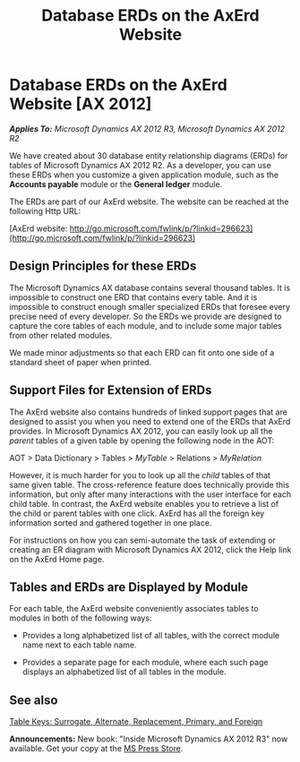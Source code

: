 ﻿---
title: Database ERDs on the AxErd Website
TOCTitle: Database ERDs on the AxErd Website
ms:assetid: 2d6b9c04-a195-4d29-8ac0-e6e71ec2a800
ms:mtpsurl: https://msdn.microsoft.com/en-us/library/Dn246477(v=AX.60)
ms:contentKeyID: 54671696
ms.date: 05/18/2015
mtps_version: v=AX.60
---

# Database ERDs on the AxErd Website [AX 2012]


_**Applies To:** Microsoft Dynamics AX 2012 R3, Microsoft Dynamics AX 2012 R2_

We have created about 30 database entity relationship diagrams (ERDs) for tables of Microsoft Dynamics AX 2012 R2. As a developer, you can use these ERDs when you customize a given application module, such as the **Accounts payable** module or the **General ledger** module.

The ERDs are part of our AxErd website. The website can be reached at the following Http URL:

[AxErd website: http://go.microsoft.com/fwlink/p/?linkid=296623](http://go.microsoft.com/fwlink/p/?linkid=296623)

## Design Principles for these ERDs

The Microsoft Dynamics AX database contains several thousand tables. It is impossible to construct one ERD that contains every table. And it is impossible to construct enough smaller specialized ERDs that foresee every precise need of every developer. So the ERDs we provide are designed to capture the core tables of each module, and to include some major tables from other related modules.

We made minor adjustments so that each ERD can fit onto one side of a standard sheet of paper when printed.

## Support Files for Extension of ERDs

The AxErd website also contains hundreds of linked support pages that are designed to assist you when you need to extend one of the ERDs that AxErd provides. In Microsoft Dynamics AX 2012, you can easily look up all the *parent* tables of a given table by opening the following node in the AOT:

AOT \> Data Dictionary \> Tables \> *MyTable* \> Relations \> *MyRelation*

However, it is much harder for you to look up all the *child* tables of that same given table. The cross-reference feature does technically provide this information, but only after many interactions with the user interface for each child table. In contrast, the AxErd website enables you to retrieve a list of the child or parent tables with one click. AxErd has all the foreign key information sorted and gathered together in one place.

For instructions on how you can semi-automate the task of extending or creating an ER diagram with Microsoft Dynamics AX 2012, click the Help link on the AxErd Home page.

## Tables and ERDs are Displayed by Module

For each table, the AxErd website conveniently associates tables to modules in both of the following ways:

  - Provides a long alphabetized list of all tables, with the correct module name next to each table name.

  - Provides a separate page for each module, where each such page displays an alphabetized list of all tables in the module.

## See also

[Table Keys: Surrogate, Alternate, Replacement, Primary, and Foreign](table-keys-surrogate-alternate-replacement-primary-and-foreign.md)

  
**Announcements:** New book: "Inside Microsoft Dynamics AX 2012 R3" now available. Get your copy at the [MS Press Store](https://www.microsoftpressstore.com/store/inside-microsoft-dynamics-ax-2012-r3-9780735685109).

